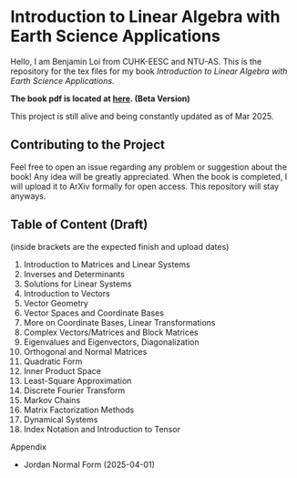 <h1>Introduction to Linear Algebra with Earth Science Applications</h1>

Hello, I am Benjamin Loi from CUHK-EESC and NTU-AS. This is the repository for the tex files for my book <em>Introduction to Linear Algebra with Earth Science Applications</em>.

<b>The book pdf is located at [here](Linear_Algebra_Notes_New.pdf). (Beta Version)</b>

This project is still alive and being constantly updated as of Mar 2025.

<h2>Contributing to the Project</h2>

Feel free to open an issue regarding any problem or suggestion about the book! Any idea will be greatly appreciated.
When the book is completed, I will upload it to ArXiv formally for open access. This repository will stay anyways.

<h2>Table of Content (Draft)</h2>

(inside brackets are the expected finish and upload dates)

1. Introduction to Matrices and Linear Systems
2. Inverses and Determinants
3. Solutions for Linear Systems
4. Introduction to Vectors
5. Vector Geometry
6. Vector Spaces and Coordinate Bases
7. More on Coordinate Bases, Linear Transformations
8. Complex Vectors/Matrices and Block Matrices
9. Eigenvalues and Eigenvectors, Diagonalization
10. Orthogonal and Normal Matrices
11. Quadratic Form
12. Inner Product Space
13. Least-Square Approximation
14. Discrete Fourier Transform
15. Markov Chains
16. Matrix Factorization Methods
17. Dynamical Systems
18. Index Notation and Introduction to Tensor

Appendix
- Jordan Normal Form (2025-04-01)
